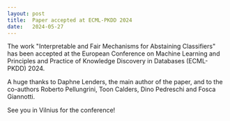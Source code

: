 ```yaml
---
layout: post
title:  Paper accepted at ECML-PKDD 2024
date:   2024-05-27
---
```


The work "Interpretable and Fair Mechanisms for Abstaining Classifiers" has been accepted at the European Conference
on Machine Learning and Principles and Practice of Knowledge Discovery in Databases (ECML-PKDD) 2024. 


A huge thanks to Daphne Lenders, the main author of the paper, and to the co-authors Roberto Pellungrini, Toon Calders, Dino Pedreschi and Fosca Giannotti.

See you in Vilnius for the conference!
